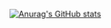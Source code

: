 [![Anurag's GitHub stats](https://github-readme-stats.vercel.app/api?username=daochen23?theme=onedark)](https://github.com/anuraghazra/github-readme-stats)
